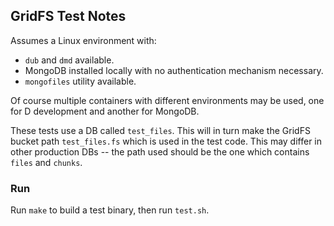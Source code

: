 ## GridFS Test Notes

Assumes a Linux environment with:
 - `dub` and `dmd` available.
 - MongoDB installed locally with no authentication mechanism necessary.
 - `mongofiles` utility available.

Of course multiple containers with different environments may be used, one for D development and
another for MongoDB.

These tests use a DB called `test_files`.  This will in turn make the GridFS bucket path
`test_files.fs` which is used in the test code.  This may differ in other production DBs -- the path
used should be the one which contains `files` and `chunks`.

### Run

Run `make` to build a test binary, then run `test.sh`.

